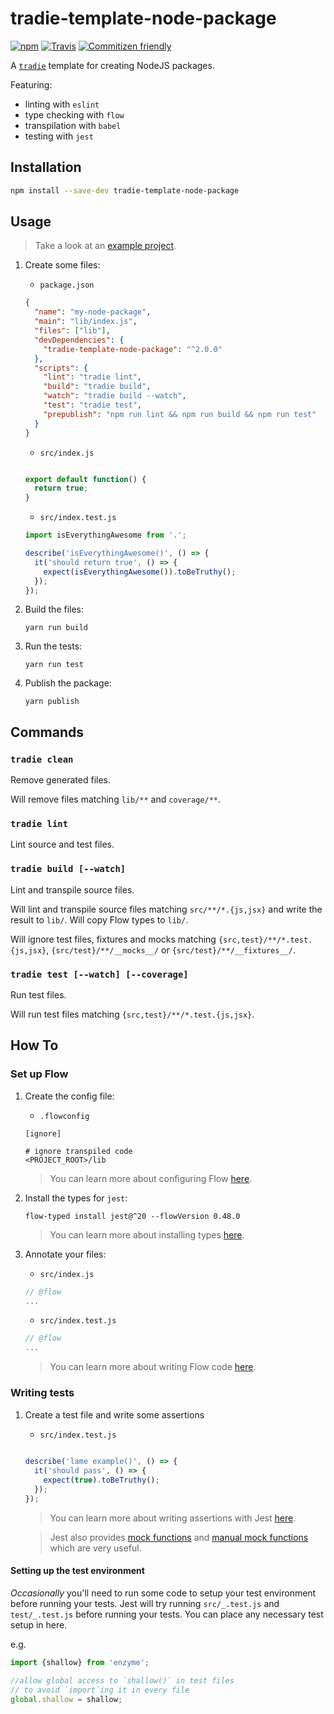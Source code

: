 # tradie-template-node-package

[![npm](https://img.shields.io/npm/v/tradie-template-node-package.svg)]()
[![Travis](https://img.shields.io/travis/jameslnewell/tradie-v4.svg)]()
[![Commitizen friendly](https://img.shields.io/badge/commitizen-friendly-brightgreen.svg)](http://commitizen.github.io/cz-cli/)

A [`tradie`](https://www.npmjs.com/package/tradie) template for creating NodeJS packages.

Featuring:

- linting with `eslint`
- type checking with `flow`
- transpilation with `babel`
- testing with `jest`

## Installation

```bash
npm install --save-dev tradie-template-node-package
```

## Usage

> Take a look at an [example project](https://github.com/jameslnewell/tradie-v4/tree/separate-builder/packages/tradie-template-node-package-example).

1. Create some files:

    - `package.json`
    ```json
    {
      "name": "my-node-package",
      "main": "lib/index.js",
      "files": ["lib"],
      "devDependencies": {
        "tradie-template-node-package": "^2.0.0"
      },
      "scripts": {
        "lint": "tradie lint",
        "build": "tradie build",
        "watch": "tradie build --watch",
        "test": "tradie test",
        "prepublish": "npm run lint && npm run build && npm run test"
      }
    }
    ```
    - `src/index.js`
    ```js

    export default function() {
      return true;
    }

    ```
    - `src/index.test.js`
    ```js
    import isEverythingAwesome from '.';

    describe('isEverythingAwesome()', () => {
      it('should return true', () => {
        expect(isEverythingAwesome()).toBeTruthy();
      });
    });

    ```

2. Build the files:
  
    `yarn run build`

3. Run the tests:

    `yarn run test`

4. Publish the package:

    `yarn publish`

## Commands

### `tradie clean`

Remove generated files.

Will remove files matching `lib/**` and `coverage/**`.

### `tradie lint`

Lint source and test files. 

### `tradie build [--watch]`

Lint and transpile source files.

Will lint and transpile source files matching `src/**/*.{js,jsx}` and write the result to `lib/`. Will copy Flow types to `lib/`.

Will ignore test files, fixtures and mocks matching `{src,test}/**/*.test.{js,jsx}`, `{src/test}/**/__mocks__/` or `{src/test}/**/__fixtures__/`.

### `tradie test [--watch] [--coverage]`

Run test files.

Will run test files matching `{src,test}/**/*.test.{js,jsx}`.

## How To

### Set up Flow

1. Create the config file:

    - `.flowconfig`
    ```
    [ignore]

    # ignore transpiled code
    <PROJECT_ROOT>/lib

    ```

    > You can learn more about configuring Flow [here](https://flow.org/en/docs/config/).

2. Install the types for `jest`:

    `flow-typed install jest@^20 --flowVersion 0.48.0`

    > You can learn more about installing types [here](https://github.com/flowtype/flow-typed#readme).

3. Annotate your files:

    - `src/index.js`
    ```js
    // @flow
    ...
    ```
    
    - `src/index.test.js`
    ```js
    // @flow
    ...
    ```

    > You can learn more about writing Flow code [here](https://flow.org/en/docs/usage/#toc-write-flow-code).

### Writing tests

1. Create a test file and write some assertions
  
    - `src/index.test.js`
    ```js
  
    describe('lame example()', () => {
      it('should pass', () => {
        expect(true).toBeTruthy();
      });
    });

    ```

    > You can learn more about writing assertions with Jest [here](https://facebook.github.io/jest/docs/expect.html#content). 
    
    > Jest also provides [mock functions](https://facebook.github.io/jest/docs/mock-function-api.html#content) and [manual mock functions](https://facebook.github.io/jest/docs/manual-mocks.html) which are very useful.

#### Setting up the test environment

*Occasionally* you'll need to run some code to setup your test environment before running your tests. Jest will try running `src/_.test.js` and `test/_.test.js` before running your tests. You can place any necessary test setup in here.

e.g.

```js
import {shallow} from 'enzyme';

//allow global access to `shallow()` in test files
// to avoid `import`ing it in every file
global.shallow = shallow;

```
